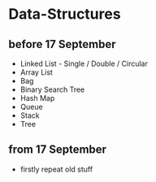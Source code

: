 # Data-Structures

before 17 September
--
- Linked List - Single / Double / Circular
- Array List
- Bag
- Binary Search Tree
- Hash Map
- Queue
- Stack
- Tree

from 17 September
--

- firstly repeat old stuff